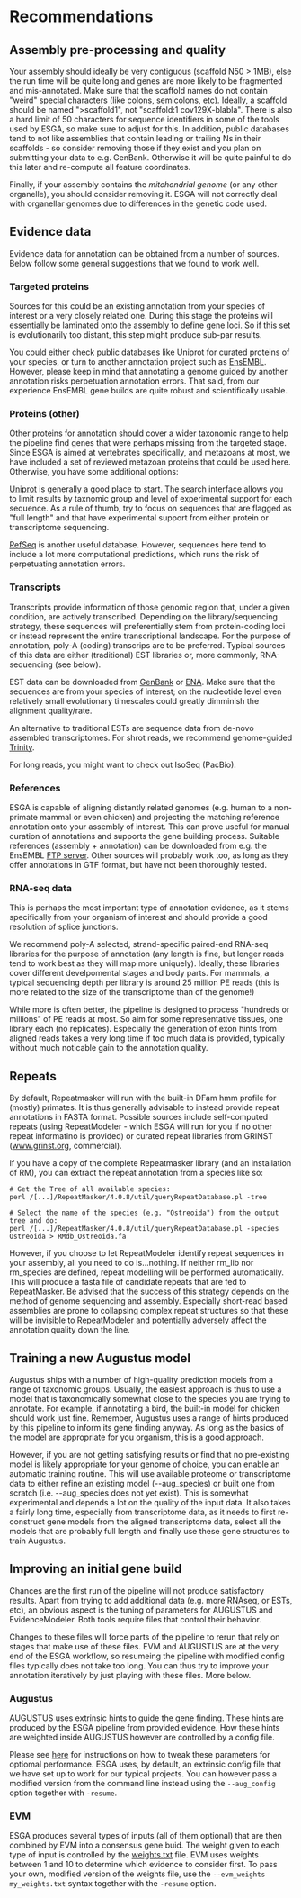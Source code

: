 # Recommendations

## Assembly pre-processing and quality

Your assembly should ideally be very contiguous (scaffold N50 > 1MB), else the run time will be quite long and genes are more likely to be fragmented and mis-annotated. Make sure that the scaffold names do not contain "weird" special characters (like colons, semicolons, etc). Ideally, a scaffold should be named ">scaffold1", not "scaffold:1 cov129X-blabla". There is also a hard limit of 50 characters for sequence identifiers in some of the tools used by ESGA, so make sure to adjust for this.
In addition, public databases tend to not like assemblies that contain leading or trailing Ns in their scaffolds - so consider removing those if they exist and you plan on submitting your data to e.g. GenBank. Otherwise it will be quite painful to do this later and re-compute all feature coordinates. 

Finally, if your assembly contains the *mitchondrial genome* (or any other organelle), you should consider removing it. ESGA will not correctly deal with organellar genomes due to differences in the genetic code used. 

## Evidence data 

Evidence data for annotation can be obtained from a number of sources. Below follow some general suggestions that we found to work well.

### Targeted proteins

Sources for this could be an existing annotation from your species of interest or a very closely related one. During this stage the proteins will essentially be laminated onto the assembly to define gene loci. So if this set is evolutionarily too distant, 
this step might produce sub-par results. 

You could either check public databases like Uniprot for curated proteins of your species, or turn to another annotation project such as [EnsEMBL](ftp://ftp.ensembl.org/pub/current_fasta/). However, please keep in mind
that annotating a genome guided by another annotation risks perpetuation annotation errors. That said, from our experience EnsEMBL gene builds are quite robust and scientifically usable.

### Proteins (other)

Other proteins for annotation should cover a wider taxonomic range to help the pipeline find genes that were perhaps missing from the targeted stage. Since ESGA is aimed at vertebrates specifically, and metazoans at most, we have included a set of reviewed
metazoan proteins that could be used here. Otherwise, you have some additional options:

[Uniprot](https://www.uniprot.org/) is generally a good place to start. The search interface allows you to limit results by taxnomic group and level of experimental support for 
each sequence. As a rule of thumb, try to focus on sequences that are flagged as "full length" and that have experimental support from either
protein or transcriptome sequencing. 

[RefSeq](https://www.ncbi.nlm.nih.gov/protein/) is another useful database. However, sequences here tend to include a lot more computational predictions,
which runs the risk of perpetuating annotation errors. 

### Transcripts

Transcripts provide information of those genomic region that, under a given condition, are actively transcribed. Depending on the library/sequencing strategy, these sequences will preferentially stem from protein-coding loci or instead represent the entire
transcriptional landscape. For the purpose of annotation, poly-A (coding) transcrips are to be preferred. Typical sources of this data are either (traditional) EST libraries or, more commonly, RNA-sequencing (see below). 

EST data can be downloaded from [GenBank](https://www.ncbi.nlm.nih.gov/nucleotide) or [ENA](https://www.ebi.ac.uk/ena). 
Make sure that the sequences are from your species of interest; on the nucleotide level even relatively small evolutionary timescales could
greatly dimminish the alignment quality/rate. 

An alternative to traditional ESTs are sequence data from de-novo assembled transcriptomes. For shrot reads, we recommend genome-guided [Trinity](https://github.com/trinityrnaseq/trinityrnaseq/wiki/Genome-Guided-Trinity-Transcriptome-Assembly). 

For long reads, you might want to check out IsoSeq (PacBio).

### References

ESGA is capable of aligning distantly related genomes (e.g. human to a non-primate mammal or even chicken) and projecting the matching reference annotation onto your assembly of interest. This can prove useful for manual curation of annotations and supports the gene building process. 
Suitable references (assembly + annotation) can be downloaded from e.g. the EnsEMBL [FTP server](http://ftp.ensembl.org/pub). Other sources will probably work too, as long as they offer annotations in GTF format, but have not been thoroughly tested.

### RNA-seq data

This is perhaps the most important type of annotation evidence, as it stems specifically from your organism of interest and should provide
a good resolution of splice junctions. 

We recommend poly-A selected, strand-specific paired-end RNA-seq libraries for the purpose of annotation (any length is fine, but longer reads tend to work best as they will map more uniquely). Ideally, these libraries cover different develpomental stages and body parts.
For mammals, a typical sequencing depth per library is around 25 million PE reads (this is more related to the size of the transcriptome than 
of the genome!)

While more is often better, the pipeline is designed to process "hundreds or millions" of PE reads at most. So aim for some representative tissues, one library each (no replicates). Especially the generation of exon hints from aligned
reads takes a very long time if too much data is provided, typically without much noticable gain to the annotation quality. 

## Repeats

By default, Repeatmasker will run with the built-in DFam hmm profile for (mostly) primates. It is thus generally advisable to instead provide 
repeat annotations in FASTA format. Possible sources include self-computed repeats (using RepeatModeler - which ESGA will run for you if no other repeat informatino is provided) or curated repeat libraries from 
GRINST (www.grinst.org, commercial). 

If you have a copy of the complete Repeatmasker library (and an installation of RM), you can extract the repeat annotation from a species like so: 

```
# Get the Tree of all available species: 
perl /[...]/RepeatMasker/4.0.8/util/queryRepeatDatabase.pl -tree

# Select the name of the species (e.g. "Ostreoida") from the output tree and do:
perl /[...]/RepeatMasker/4.0.8/util/queryRepeatDatabase.pl -species Ostreoida > RMdb_Ostreoida.fa
``` 

However, if you choose to let RepeatModeler identify repeat sequences in your assembly, all you need to do is...nothing. If neither rm_lib nor rm_species are defined, repeat modelling will be performed automatically. 
This will produce a fasta file of candidate repeats that are fed to RepeatMasker. Be advised that the success of this strategy depends on the method of genome sequencing and assembly. Especially short-read based assemblies are 
prone to collapsing complex repeat structures so that these will be invisible to RepeatModeler and potentially adversely affect the annotation quality down the line. 

## Training a new Augustus model

Augustus ships with a number of high-quality prediction models from a range of taxonomic groups. Usually, the easiest approach is thus to
use a model that is taxonomically somewhat close to the species you are trying to annotate. For example, if annotating a bird, the built-in model for
chicken should work just fine. Remember, Augustus uses a range of hints produced by this pipeline to inform its gene finding anyway. As long as the basics of
the model are appropriate for you organism, this is a good approach.

However, if you are not getting satisfying results or find that no pre-existing model is likely appropriate for your genome of choice, you can enable an
automatic training routine. This will use available proteome or transcriptome data to either refine an existing model (--aug_species) or built one from scratch 
(i.e. --aug_species does not yet exist). This is somewhat experimental and depends a lot on the quality of the input data. It also takes a fairly long time, especially from transcriptome data, as it needs to first re-construct gene models from the aligned transcriptome data, select all the models that are probably
full length and finally use these gene structures to train Augustus. 

## Improving an initial gene build

Chances are the first run of the pipeline will not produce satisfactory results. Apart from trying to add additional data (e.g. more RNAseq, or ESTs, etc), an obvious
aspect is the tuning of parameters for AUGUSTUS and EvidenceModeler. Both tools require files that control their behavior. 

Changes to these files will force parts of the pipeline to rerun that rely on stages that make use of these files. EVM and AUGUSTUS are at the very end of the ESGA workflow, so resumeing the pipeline with
modified config files typically does not take too long. You can thus try to improve your annotation iteratively by just playing with these files. More below. 

### Augustus
AUGUSTUS uses extrinsic hints to guide the gene finding. These hints are produced by the ESGA pipeline from provided evidence. How these hints are weighted inside AUGUSTUS however are 
controlled by a config file. 

Please see [here](https://github.com/Gaius-Augustus/Augustus/blob/master/config/extrinsic/extrinsic.cfg) for instructions on how to tweak these parameters for optiomal performance. ESGA uses, by default,
an extrinsic config file that we have set up to work for our typical projects. You can however pass a modified version from the command line instead using the `--aug_config` option together with `-resume`. 

### EVM
ESGA produces several types of inputs (all of them optional) that are then combined by EVM into a consensus gene buid. The weight given to each type of input is controlled by the [weights.txt](../assets/evm/weights.txt) file. 
EVM uses weights between 1 and 10 to determine which evidence to consider first. To pass your own, modified version of the weights file, use the `--evm_weights my_weights.txt` syntax together with the `-resume` option. 
